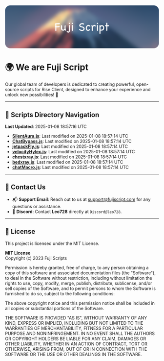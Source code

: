 ![Banner](.github/b.webp)

# 🌍 **We are Fuji Script**

Our global team of developers is dedicated to creating powerful, open-source scripts for Rise Client, designed to enhance your experience and unlock new possibilities! 🌟

---
<!-- SCRIPTS_NAVIGATION_START -->
## 📂 **Scripts Directory Navigation**

**Last Updated**: 2025-01-08 18:57:16 UTC

- **[SilentAura.js](scripts/SilentAura.js)**: Last modified on 2025-01-08 18:57:14 UTC
- **[ChatBypass.js](scripts/ChatBypass.js)**: Last modified on 2025-01-08 18:57:14 UTC
- **[jetpackFly.js](scripts/jetpackFly.js)**: Last modified on 2025-01-08 18:57:14 UTC
- **[velocityHylex.js](scripts/velocityHylex.js)**: Last modified on 2025-01-08 18:57:14 UTC
- **[chestxray.js](scripts/chestxray.js)**: Last modified on 2025-01-08 18:57:14 UTC
- **[bedxray.js](scripts/bedxray.js)**: Last modified on 2025-01-08 18:57:14 UTC
- **[chatMacro.js](scripts/chatMacro.js)**: Last modified on 2025-01-08 18:57:14 UTC

<!-- SCRIPTS_NAVIGATION_END -->

---

## 💬 **Contact Us**  
- 📬 **Support Email**: Reach out to us at [support@fujiscript.com](mailto:support@fujiscript.com) for any questions or assistance.  
- 💬 **Discord**: Contact **Leo728** directly at `Discord@leo728`.

---

## 📜 **License**

This project is licensed under the MIT License.  

**MIT License**  
Copyright (c) 2023 Fuji Scripts  

Permission is hereby granted, free of charge, to any person obtaining a copy of this software and associated documentation files (the "Software"), to deal in the Software without restriction, including without limitation the rights to use, copy, modify, merge, publish, distribute, sublicense, and/or sell copies of the Software, and to permit persons to whom the Software is furnished to do so, subject to the following conditions:  

The above copyright notice and this permission notice shall be included in all copies or substantial portions of the Software.  

THE SOFTWARE IS PROVIDED "AS IS", WITHOUT WARRANTY OF ANY KIND, EXPRESS OR IMPLIED, INCLUDING BUT NOT LIMITED TO THE WARRANTIES OF MERCHANTABILITY, FITNESS FOR A PARTICULAR PURPOSE AND NONINFRINGEMENT. IN NO EVENT SHALL THE AUTHORS OR COPYRIGHT HOLDERS BE LIABLE FOR ANY CLAIM, DAMAGES OR OTHER LIABILITY, WHETHER IN AN ACTION OF CONTRACT, TORT OR OTHERWISE, ARISING FROM, OUT OF OR IN CONNECTION WITH THE SOFTWARE OR THE USE OR OTHER DEALINGS IN THE SOFTWARE.  
